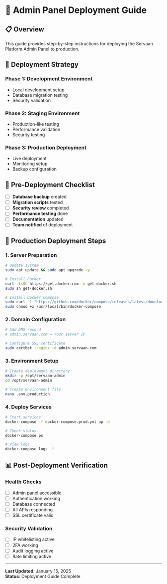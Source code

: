 # 🚀 Admin Panel Deployment Guide

## 📋 Overview

This guide provides step-by-step instructions for deploying the Servaan Platform Admin Panel to production.

## 🎯 Deployment Strategy

### **Phase 1: Development Environment**
- Local development setup
- Database migration testing
- Security validation

### **Phase 2: Staging Environment**
- Production-like testing
- Performance validation
- Security testing

### **Phase 3: Production Deployment**
- Live deployment
- Monitoring setup
- Backup configuration

## 🔧 Pre-Deployment Checklist

- [ ] **Database backup** created
- [ ] **Migration scripts** tested
- [ ] **Security review** completed
- [ ] **Performance testing** done
- [ ] **Documentation** updated
- [ ] **Team notified** of deployment

## 🚀 Production Deployment Steps

### **1. Server Preparation**
```bash
# Update system
sudo apt update && sudo apt upgrade -y

# Install Docker
curl -fsSL https://get.docker.com -o get-docker.sh
sudo sh get-docker.sh

# Install Docker Compose
sudo curl -L "https://github.com/docker/compose/releases/latest/download/docker-compose-$(uname -s)-$(uname -m)" -o /usr/local/bin/docker-compose
sudo chmod +x /usr/local/bin/docker-compose
```

### **2. Domain Configuration**
```bash
# Add DNS record
# admin.servaan.com → Your server IP

# Configure SSL certificate
sudo certbot --nginx -d admin.servaan.com
```

### **3. Environment Setup**
```bash
# Create deployment directory
mkdir -p /opt/servaan-admin
cd /opt/servaan-admin

# Create environment file
nano .env.production
```

### **4. Deploy Services**
```bash
# Start services
docker-compose -f docker-compose.prod.yml up -d

# Check status
docker-compose ps

# View logs
docker-compose logs -f
```

## 📊 Post-Deployment Verification

### **Health Checks**
- [ ] Admin panel accessible
- [ ] Authentication working
- [ ] Database connected
- [ ] All APIs responding
- [ ] SSL certificate valid

### **Security Validation**
- [ ] IP whitelisting active
- [ ] 2FA working
- [ ] Audit logging active
- [ ] Rate limiting active

---

**Last Updated**: January 15, 2025  
**Status**: Deployment Guide Complete
